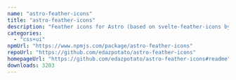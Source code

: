 ```yaml
---
name: "astro-feather-icons"
title: "astro-feather-icons"
description: "Feather icons for Astro (based on svelte-feather-icons by dylanblokhuis)"
categories:
  - "css+ui"
npmUrl: "https://www.npmjs.com/package/astro-feather-icons"
repoUrl: "https://github.com/edazpotato/astro-feather-icons"
homepageUrl: "https://github.com/edazpotato/astro-feather-icons#readme"
downloads: 3203
---
```

